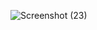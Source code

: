 ![Screenshot (23)](https://github.com/user-attachments/assets/13ae4131-a5de-4548-b6e8-e58c16d4b6b8)

